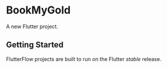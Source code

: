 # BookMyGold

A new Flutter project.

## Getting Started

FlutterFlow projects are built to run on the Flutter _stable_ release.
